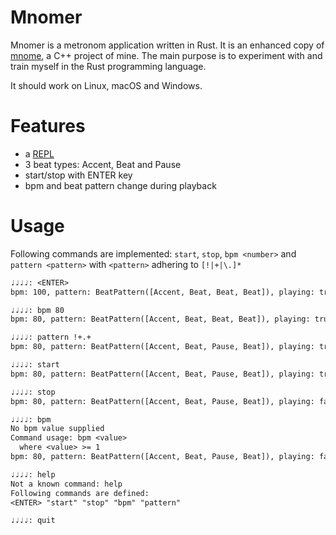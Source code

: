 
# Mnomer

Mnomer is a metronom application written in Rust.
It is an enhanced copy of [mnome](https://github.com/thfr/mnome),
a C++ project of mine.
The main purpose is to experiment with and train myself in the Rust programming language.

It should work on Linux, macOS and Windows.

# Features

* a [REPL](https://en.wikipedia.org/wiki/Read%E2%80%93eval%E2%80%93print_loop)
* 3 beat types: Accent, Beat and Pause
* start/stop with ENTER key
* bpm and beat pattern change during playback

# Usage

Following commands are implemented: `start`, `stop`, `bpm <number>`
and `pattern <pattern>` with `<pattern>` adhering to `[!|+|\.]*`

```txt
♩♩♩♩: <ENTER>
bpm: 100, pattern: BeatPattern([Accent, Beat, Beat, Beat]), playing: true

♩♩♩♩: bpm 80
bpm: 80, pattern: BeatPattern([Accent, Beat, Beat, Beat]), playing: true

♩♩♩♩: pattern !+.+
bpm: 80, pattern: BeatPattern([Accent, Beat, Pause, Beat]), playing: true

♩♩♩♩: start
bpm: 80, pattern: BeatPattern([Accent, Beat, Pause, Beat]), playing: true

♩♩♩♩: stop
bpm: 80, pattern: BeatPattern([Accent, Beat, Pause, Beat]), playing: false

♩♩♩♩: bpm
No bpm value supplied
Command usage: bpm <value>
  where <value> >= 1
bpm: 80, pattern: BeatPattern([Accent, Beat, Pause, Beat]), playing: false

♩♩♩♩: help
Not a known command: help
Following commands are defined:
<ENTER> "start" "stop" "bpm" "pattern"

♩♩♩♩: quit
```
